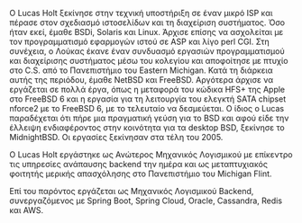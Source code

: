 Ο Lucas Holt ξεκίνησε στην τεχνική υποστήριξη σε έναν μικρό ISP και πέρασε στον σχεδιασμό ιστοσελίδων και τη διαχείριση συστήματος. Όσο ήταν εκεί, έμαθε BSDi, Solaris και Linux. Άρχισε επίσης να ασχολείται με τον προγραμματισμό εφαρμογών ιστού σε ASP και λίγο perl CGI. Στη συνέχεια, ο Λούκας έκανε έναν συνδυασμό εργασιών προγραμματισμού και διαχείρισης συστήματος μέσω του κολεγίου και αποφοίτησε με πτυχίο στο C.S. από το Πανεπιστήμιο του Eastern Michigan. Κατά τη διάρκεια αυτής της περιόδου, έμαθε NetBSD και FreeBSD. Αργότερα άρχισε να εργάζεται σε πολλά έργα, όπως η μεταφορά του κώδικα HFS+ της Apple στο FreeBSD 6 και η εργασία για τη λειτουργία του ελεγκτή SATA chipset nforce2 με το FreeBSD 6, με το τελευταίο να δεσμεύεται. Ο ίδιος ο Lucas παραδέχεται ότι πήρε μια πραγματική γεύση για το BSD και αφού είδε την έλλειψη ενδιαφέροντος στην κοινότητα για τα desktop BSD, ξεκίνησε το MidnightBSD. Οι εργασίες ξεκίνησαν στα τέλη του 2005.

Ο Lucas Holt εργάστηκε ως Ανώτερος Μηχανικός Λογισμικού με επίκεντρο τις υπηρεσίες ανάπαυσης backend την ημέρα και ως μεταπτυχιακός φοιτητής μερικής απασχόλησης στο Πανεπιστήμιο του Michigan Flint.

Επί του παρόντος εργάζεται ως Μηχανικός Λογισμικού Backend, συνεργαζόμενος με Spring Boot, Spring Cloud, Oracle, Cassandra, Redis και AWS.
